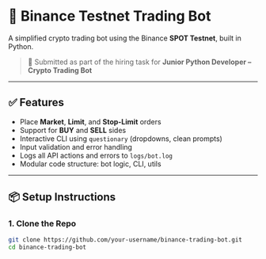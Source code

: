# 🔁 Binance Testnet Trading Bot

A simplified crypto trading bot using the Binance **SPOT Testnet**, built in Python.

> 💼 Submitted as part of the hiring task for **Junior Python Developer – Crypto Trading Bot**

---

## ✅ Features

- Place **Market**, **Limit**, and **Stop-Limit** orders
- Support for **BUY** and **SELL** sides
- Interactive CLI using `questionary` (dropdowns, clean prompts)
- Input validation and error handling
- Logs all API actions and errors to `logs/bot.log`
- Modular code structure: bot logic, CLI, utils

---

## 📦 Setup Instructions

### 1. Clone the Repo

```bash
git clone https://github.com/your-username/binance-trading-bot.git
cd binance-trading-bot
